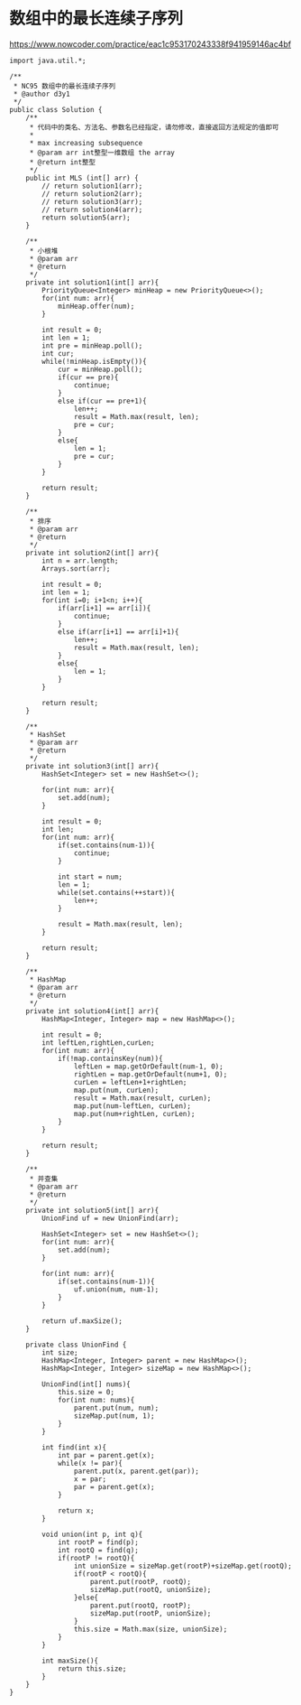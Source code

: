 # 数组中的最长连续子序列
https://www.nowcoder.com/practice/eac1c953170243338f941959146ac4bf

    import java.util.*;
    
    /**
     * NC95 数组中的最长连续子序列
     * @author d3y1
     */
    public class Solution {
        /**
         * 代码中的类名、方法名、参数名已经指定，请勿修改，直接返回方法规定的值即可
         *
         * max increasing subsequence
         * @param arr int整型一维数组 the array
         * @return int整型
         */
        public int MLS (int[] arr) {
            // return solution1(arr);
            // return solution2(arr);
            // return solution3(arr);
            // return solution4(arr);
            return solution5(arr);
        }
    
        /**
         * 小根堆
         * @param arr
         * @return
         */
        private int solution1(int[] arr){
            PriorityQueue<Integer> minHeap = new PriorityQueue<>();
            for(int num: arr){
                minHeap.offer(num);
            }
    
            int result = 0;
            int len = 1;
            int pre = minHeap.poll();
            int cur;
            while(!minHeap.isEmpty()){
                cur = minHeap.poll();
                if(cur == pre){
                    continue;
                }
                else if(cur == pre+1){
                    len++;
                    result = Math.max(result, len);
                    pre = cur;
                }
                else{
                    len = 1;
                    pre = cur;
                }
            }
    
            return result;
        }
    
        /**
         * 排序
         * @param arr
         * @return
         */
        private int solution2(int[] arr){
            int n = arr.length;
            Arrays.sort(arr);
    
            int result = 0;
            int len = 1;
            for(int i=0; i+1<n; i++){
                if(arr[i+1] == arr[i]){
                    continue;
                }
                else if(arr[i+1] == arr[i]+1){
                    len++;
                    result = Math.max(result, len);
                }
                else{
                    len = 1;
                }
            }
    
            return result;
        }
    
        /**
         * HashSet
         * @param arr
         * @return
         */
        private int solution3(int[] arr){
            HashSet<Integer> set = new HashSet<>();
    
            for(int num: arr){
                set.add(num);
            }
    
            int result = 0;
            int len;
            for(int num: arr){
                if(set.contains(num-1)){
                    continue;
                }
    
                int start = num;
                len = 1;
                while(set.contains(++start)){
                    len++;
                }
    
                result = Math.max(result, len);
            }
    
            return result;
        }
    
        /**
         * HashMap
         * @param arr
         * @return
         */
        private int solution4(int[] arr){
            HashMap<Integer, Integer> map = new HashMap<>();
    
            int result = 0;
            int leftLen,rightLen,curLen;
            for(int num: arr){
                if(!map.containsKey(num)){
                    leftLen = map.getOrDefault(num-1, 0);
                    rightLen = map.getOrDefault(num+1, 0);
                    curLen = leftLen+1+rightLen;
                    map.put(num, curLen);
                    result = Math.max(result, curLen);
                    map.put(num-leftLen, curLen);
                    map.put(num+rightLen, curLen);
                }
            }
    
            return result;
        }
    
        /**
         * 并查集
         * @param arr
         * @return
         */
        private int solution5(int[] arr){
            UnionFind uf = new UnionFind(arr);
    
            HashSet<Integer> set = new HashSet<>();
            for(int num: arr){
                set.add(num);
            }
    
            for(int num: arr){
                if(set.contains(num-1)){
                    uf.union(num, num-1);
                }
            }
    
            return uf.maxSize();
        }
    
        private class UnionFind {
            int size;
            HashMap<Integer, Integer> parent = new HashMap<>();
            HashMap<Integer, Integer> sizeMap = new HashMap<>();
    
            UnionFind(int[] nums){
                this.size = 0;
                for(int num: nums){
                    parent.put(num, num);
                    sizeMap.put(num, 1);
                }
            }
    
            int find(int x){
                int par = parent.get(x);
                while(x != par){
                    parent.put(x, parent.get(par));
                    x = par;
                    par = parent.get(x);
                }
    
                return x;
            }
    
            void union(int p, int q){
                int rootP = find(p);
                int rootQ = find(q);
                if(rootP != rootQ){
                    int unionSize = sizeMap.get(rootP)+sizeMap.get(rootQ);
                    if(rootP < rootQ){
                        parent.put(rootP, rootQ);
                        sizeMap.put(rootQ, unionSize);
                    }else{
                        parent.put(rootQ, rootP);
                        sizeMap.put(rootP, unionSize);
                    }
                    this.size = Math.max(size, unionSize);
                }
            }
    
            int maxSize(){
                return this.size;
            }
        }
    }
    

